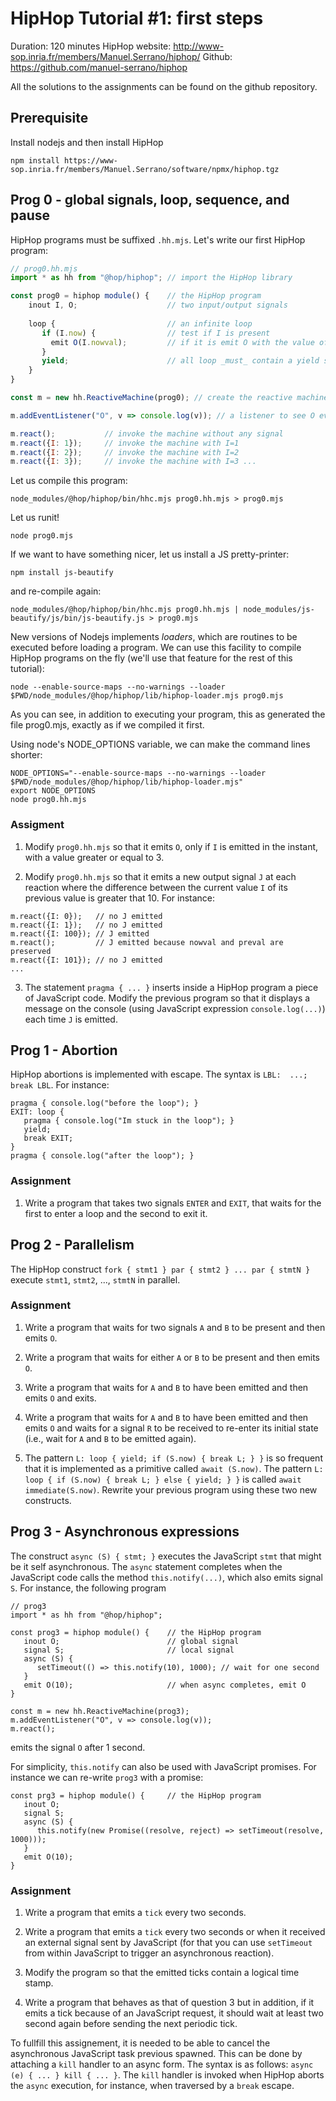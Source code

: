 HipHop Tutorial #1: first steps
===============================

Duration: 120 minutes
HipHop website: http://www-sop.inria.fr/members/Manuel.Serrano/hiphop/
Github: https://github.com/manuel-serrano/hiphop

All the solutions to the assignments can be found on the github repository.


Prerequisite
------------
Install nodejs and then install HipHop

```
npm install https://www-sop.inria.fr/members/Manuel.Serrano/software/npmx/hiphop.tgz
```

Prog 0 - global signals, loop, sequence, and pause
--------------------------------------------------

HipHop programs must be suffixed `.hh.mjs`. Let's write our first HipHop
program:

```javascript
// prog0.hh.mjs
import * as hh from "@hop/hiphop"; // import the HipHop library

const prog0 = hiphop module() {    // the HipHop program
	inout I, O;                    // two input/output signals
	
	loop {                         // an infinite loop 
	   if (I.now) {                // test if I is present
	     emit O(I.nowval);         // if it is emit O with the value of I
	   }
	   yield;                      // all loop _must_ contain a yield stmt
    }
}

const m = new hh.ReactiveMachine(prog0); // create the reactive machine

m.addEventListener("O", v => console.log(v)); // a listener to see O events

m.react();           // invoke the machine without any signal
m.react({I: 1});     // invoke the machine with I=1
m.react({I: 2});     // invoke the machine with I=2
m.react({I: 3});     // invoke the machine with I=3 ...
```

Let us compile this program:

```shell
node_modules/@hop/hiphop/bin/hhc.mjs prog0.hh.mjs > prog0.mjs
```

Let us runit!

```shell
node prog0.mjs
```

If we want to have something nicer, let us install a JS pretty-printer:

```shell
npm install js-beautify 
```

and re-compile again:

```shell
node_modules/@hop/hiphop/bin/hhc.mjs prog0.hh.mjs | node_modules/js-beautify/js/bin/js-beautify.js > prog0.mjs
```

New versions of Nodejs implements _loaders_, which are routines to be executed
before loading a program. We can use this facility to compile HipHop programs
on the fly (we'll use that feature for the rest of this tutorial):

```shell
node --enable-source-maps --no-warnings --loader $PWD/node_modules/@hop/hiphop/lib/hiphop-loader.mjs prog0.mjs
```

As you can see, in addition to executing your program, this as generated
the file prog0.mjs, exactly as if we compiled it first.

Using node's NODE_OPTIONS variable, we can make the command lines shorter:

```shell
NODE_OPTIONS="--enable-source-maps --no-warnings --loader $PWD/node_modules/@hop/hiphop/lib/hiphop-loader.mjs" 
export NODE_OPTIONS
node prog0.hh.mjs
```

### Assigment

  1. Modify `prog0.hh.mjs` so that it emits `O`, only if `I` is emitted 
  in the instant, with a value greater or equal to 3.
  
  2. Modify `prog0.hh.mjs` so that it emits a new output signal `J` at each
  reaction where the difference between the current value `I` of its previous
  value is greater that 10. For instance:
  
```
m.react({I: 0});   // no J emitted
m.react({I: 1});   // no J emitted
m.react({I: 100}); // J emitted
m.react();         // J emitted because nowval and preval are preserved
m.react({I: 101}); // no J emitted
...
```

  3. The statement `pragma { ... }` inserts inside a HipHop program a
  piece of JavaScript code. Modify the previous program so that it displays 
  a message on the console (using JavaScript expression `console.log(...)`)
  each time `J` is emitted.
  
  
Prog 1 - Abortion
-----------------

HipHop abortions is implemented with escape. The syntax 
is ```LBL:  ...; break LBL```. For instance:

```
pragma { console.log("before the loop"); }
EXIT: loop {
   pragma { console.log("Im stuck in the loop"); }
   yield;
   break EXIT;
}
pragma { console.log("after the loop"); }
```

### Assignment

  1. Write a program that takes two signals `ENTER` and `EXIT`, that waits
  for the first to enter a loop and the second to exit it.
  
  
Prog 2 - Parallelism
--------------------

The HipHop construct `fork { stmt1 } par { stmt2 } ... par { stmtN }`
execute `stmt1`, `stmt2`, ..., `stmtN` in parallel.

### Assignment

  1. Write a program that waits for two signals `A` and `B` to be present
  and then emits `O`.
  
  2. Write a program that waits for either `A` or `B` to be present
  and then emits `O`.
  
  3. Write a program that waits for `A` and `B` to have been emitted and
  then emits `O` and exits.
  
  4. Write a program that waits for `A` and `B` to have been emitted and
  then emits `O` and waits for a signal `R` to be received to re-enter its
  initial state (i.e., wait for `A` and `B` to be emitted again).
  
  5. The pattern `L: loop { yield; if (S.now) { break L; } }` is so frequent
  that it is implemented as a primitive called `await (S.now)`. The
  pattern `L: loop { if (S.now) { break L; } else { yield; } }` is called
  `await immediate(S.now)`. Rewrite your previous program using these two
  new constructs.
  
  
Prog 3 - Asynchronous expressions
---------------------------------

The construct `async (S) { stmt; }` executes the JavaScript `stmt` 
that might be it self asynchronous. The `async` statement completes when
the JavaScript code calls the method `this.notify(...)`, which also emits 
signal `S`. For instance, the following program

```
// prog3
import * as hh from "@hop/hiphop";

const prog3 = hiphop module() {    // the HipHop program
   inout O;                        // global signal
   signal S;                       // local signal
   async (S) {
      setTimeout(() => this.notify(10), 1000); // wait for one second
   }
   emit O(10);                     // when async completes, emit O
}

const m = new hh.ReactiveMachine(prog3); 
m.addEventListener("O", v => console.log(v));
m.react();
```

emits the signal `O` after 1 second.

For simplicity, `this.notify` can also be used with JavaScript promises.
For instance we can re-write `prog3` with a promise:

```
const prg3 = hiphop module() {     // the HipHop program
   inout O;
   signal S;
   async (S) {
      this.notify(new Promise((resolve, reject) => setTimeout(resolve, 1000)));
   }
   emit O(10);
}
```

### Assignment 

  1. Write a program that emits a `tick` every two seconds.
  
  2. Write a program that emits a `tick` every two seconds or when it received
  an external signal sent by JavaScript (for that you can use `setTimeout`
  from within JavaScript to trigger an asynchronous reaction).
  
  3. Modify the program so that the emitted ticks contain a logical time
  stamp.
  
  4. Write a program that behaves as that of question 3 but in addition, 
  if it emits a tick because of an JavaScript request, it should wait 
  at least two second again before sending the next periodic tick. 
  
To fullfill this assignement, it is needed to be able to cancel the
asynchronous JavaScript task previous spawned. This can be done by
attaching a `kill` handler to an async form. The syntax is as follows:
`async (e) { ... } kill { ... }`. The `kill` handler is invoked when
HipHop aborts the `async` execution, for instance, when traversed by 
a `break` escape.




